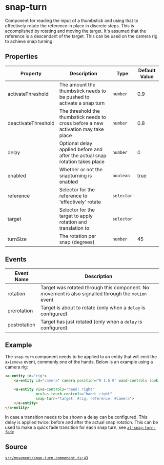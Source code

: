 # snap-turn
Component for reading the input of a thumbstick and using that to effectively rotate the reference
in place in discrete steps. This is accomplished by rotating and moving the target. It's assumed that
the reference is a descendant of the target. This can be used on the camera rig to achieve snap turning.

## Properties
| Property | Description | Type | Default Value |
|----------|-------------|------|---------------|
| activateThreshold | The amount the thumbstick needs to be pushed to activate a snap turn | `number` | 0.9 |
| deactivateThreshold | The threshold the thumbstick needs to cross before a new activation may take place | `number` | 0.8 |
| delay | Optional delay applied before and after the actual snap rotation takes place | `number` | 0 |
| enabled | Whether or not the snapturning is enabled | `boolean` | true |
| reference | Selector for the reference to 'effectively' rotate | `selector` |  |
| target | Selector for the target to apply rotation and translation to | `selector` |  |
| turnSize | The rotation per snap (degrees) | `number` | 45 |

## Events
| Event Name | Description  |
|------------|--------------|
| rotation | Target was rotated through this component. No movement is also signalled through      the `motion` event |
| prerotation |  Target is about to rotate (only when a `delay` is configured) |
| postrotation | Target has just rotated (only when a `delay` is configured) |


## Example
The `snap-turn` component needs to be applied to an entity that will emit the `axismove` event,
commenly one of the hands. Below is an example using a camera rig:
```HTML
<a-entity id="rig">
    <a-entity id="camera" camera position="0 1.6 0" wasd-controls look-controls></a-entity>

    <a-entity vive-controls="hand: right"
              oculus-touch-controls="hand: right"
              snap-turn="target: #rig; reference: #camera">
    </a-entity>
</a-entity>
```

In case a transition needs to be shown a delay can be configured. This delay is applied twice: before and
after the actual snap rotation. This can be used to make a quick fade transition for each snap turn,
see [`al-snap-turn-fade`](../auxiliary/al-snap-turn-fade.primitive.md)


## Source
[`src/movement/snap-turn.component.ts:43`](https://github.com/mrxz/aframe-locomotion/blob/15e65c2/src/movement/snap-turn.component.ts#L43)
